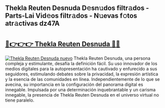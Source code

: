 ## Thekla Reuten Desnuda D𝚎sn𝚞dos filtr𝚊dos - Parts-Lai Vid𝚎os filtr𝚊dos - N𝚞evas f𝚘tos atr𝚊ctivas dz47A

# <h2><a href="http://mbc7o1.tromn.icu/?c=Thekla+Reuten+Desnuda">🔗👉👉👉 Thekla Reuten Desnuda 🔗🔗</a></h2>

[![Thekla Reuten Desnuda nuevo](https://i.imgur.com/pEAQMta.gif)](http://mbc7o1.tromn.icu/?c=Thekla+Reuten+Desnuda)
Thekla Reuten Desnuda, una persona compleja y estimulante, desafía la definición fácil. Su uso innovador de los medios digitales para la autopresentación ha cautivado y enfurecido a sus seguidores, estimulando debates sobre la privacidad, la expresión artística y la esencia de las comunidades en línea. Independientemente de lo que se avecina, su importancia en la configuración del panorama digital es innegable. Impulsada por una determinación inquebrantable y un carisma innegable, la presencia de Thekla Reuten Desnuda en el universo virtual no tiene paralelo.
